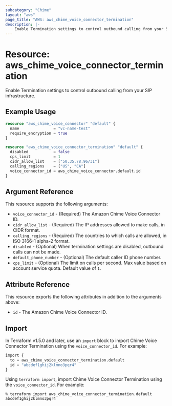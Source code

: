 ```yaml
---
subcategory: "Chime"
layout: "aws"
page_title: "AWS: aws_chime_voice_connector_termination"
description: |-
    Enable Termination settings to control outbound calling from your SIP infrastructure.
---
```


# Resource: aws_chime_voice_connector_termination

Enable Termination settings to control outbound calling from your SIP infrastructure.

## Example Usage

```terraform
resource "aws_chime_voice_connector" "default" {
  name               = "vc-name-test"
  require_encryption = true
}

resource "aws_chime_voice_connector_termination" "default" {
  disabled           = false
  cps_limit          = 1
  cidr_allow_list    = ["50.35.78.96/31"]
  calling_regions    = ["US", "CA"]
  voice_connector_id = aws_chime_voice_connector.default.id
}
```

## Argument Reference

This resource supports the following arguments:

* `voice_connector_id` - (Required) The Amazon Chime Voice Connector ID.
* `cidr_allow_list` - (Required) The IP addresses allowed to make calls, in CIDR format.
* `calling_regions` - (Required) The countries to which calls are allowed, in ISO 3166-1 alpha-2 format.
* `disabled` - (Optional) When termination settings are disabled, outbound calls can not be made.
* `default_phone_number` - (Optional) The default caller ID phone number.
* `cps_limit` - (Optional) The limit on calls per second. Max value based on account service quota. Default value of `1`.

## Attribute Reference

This resource exports the following attributes in addition to the arguments above:

* `id` - The Amazon Chime Voice Connector ID.

## Import

In Terraform v1.5.0 and later, use an `import` block to import Chime Voice Connector Termination using the `voice_connector_id`. For example:

```terraform
import {
  to = aws_chime_voice_connector_termination.default
  id = "abcdef1ghij2klmno3pqr4"
}
```

Using `terraform import`, import Chime Voice Connector Termination using the `voice_connector_id`. For example:

```console
% terraform import aws_chime_voice_connector_termination.default abcdef1ghij2klmno3pqr4
```
